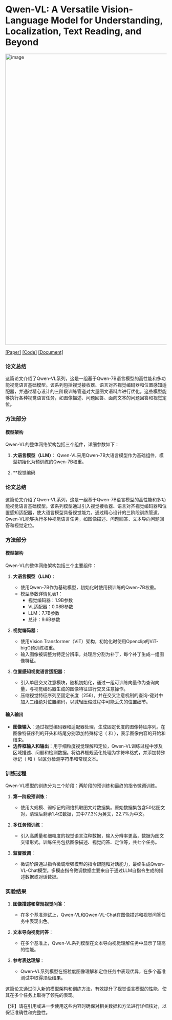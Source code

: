 # Qwen-VL: A Versatile Vision-Language Model for Understanding, Localization, Text Reading, and Beyond

<img width="906" alt="image" src="https://github.com/icey-zhang/notebook/assets/54712081/887eea64-ca5e-423c-a969-4754ae984d71">


[[Paper]](https://arxiv.org/abs/2308.12966) [[Code]](https://github.com/QwenLM/Qwen/tree/main) [[Document]](https://qwen.readthedocs.io/zh-cn/latest/)

### 论文总结

这篇论文介绍了Qwen-VL系列，这是一组基于Qwen-7B语言模型的高性能和多功能视觉语言基础模型。该系列包括视觉接收器、语言对齐视觉编码器和位置感知适配器，并通过精心设计的三阶段训练管道对大量图文语料库进行优化。这些模型能够执行各种视觉语言任务，如图像描述、问题回答、面向文本的问题回答和视觉定位。

### 方法部分

#### 模型架构

Qwen-VL的整体网络架构包括三个组件，详细参数如下：

1. **大语言模型（LLM）**：
   Qwen-VL采用Qwen-7B大语言模型作为基础组件，模型初始化为预训练的Qwen-7B权重。

2. **视觉编码

### 论文总结

这篇论文介绍了Qwen-VL系列，这是一组基于Qwen-7B语言模型的高性能和多功能视觉语言基础模型。该系列模型通过引入视觉接收器、语言对齐视觉编码器和位置感知适配器，使大语言模型具备视觉能力。通过精心设计的三阶段训练管道，Qwen-VL能够执行多种视觉语言任务，如图像描述、问题回答、文本导向问题回答和视觉定位。

### 方法部分

#### 模型架构

Qwen-VL的整体网络架构包括三个主要组件：

1. **大语言模型（LLM）**：
   - 使用Qwen-7B作为基础模型，初始化时使用预训练的Qwen-7B权重。
   - 模型参数详情见表1：
     - 视觉编码器：1.9B参数
     - VL适配器：0.08B参数
     - LLM：7.7B参数
     - 总计：9.6B参数

2. **视觉编码器**：
   - 使用Vision Transformer（ViT）架构，初始化时使用Openclip的ViT-bigG预训练权重。
   - 输入图像被调整为特定分辨率，处理后分割为补丁，每个补丁生成一组图像特征。

3. **位置感知视觉语言适配器**：
   - 引入单层交叉注意模块，随机初始化，通过一组可训练向量作为查询向量，与视觉编码器生成的图像特征进行交叉注意操作。
   - 压缩视觉特征序列至固定长度（256），并在交叉注意机制的查询-键对中加入二维绝对位置编码，以减轻压缩过程中可能丢失的位置细节。

#### 输入输出

- **图像输入**：通过视觉编码器和适配器处理，生成固定长度的图像特征序列。在图像特征序列的开头和结尾分别添加特殊标记（<img> 和 </img>），表示图像内容的开始和结束。
- **边界框输入和输出**：用于细粒度视觉理解和定位，Qwen-VL训练过程中涉及区域描述、问题和检测数据。将边界框规范化处理为字符串格式，并添加特殊标记（<box> 和 </box>）以区分检测字符串和常规文本。

### 训练过程

Qwen-VL模型的训练分为三个阶段：两阶段的预训练和最终的指令微调训练。

1. **第一阶段预训练**：
   - 使用大规模、弱标记的网络抓取图文对数据集。原始数据集包含50亿图文对，清理后剩余1.4亿数据，其中77.3%为英文，22.7%为中文。

2. **多任务预训练**：
   - 引入高质量和细粒度的视觉语言注释数据，输入分辨率更高，数据为图文交错形式。训练任务包括图像描述、视觉问答、定位等，共七个任务。

3. **监督微调**：
   - 微调阶段通过指令微调增强模型的指令跟随和对话能力，最终生成Qwen-VL-Chat模型。多模态指令微调数据主要来自于通过LLM自指令生成的描述数据或对话数据。

### 实验结果

1. **图像描述和常规视觉问答**：
   - 在多个基准测试上，Qwen-VL和Qwen-VL-Chat在图像描述和视觉问答任务中表现出色。

2. **文本导向视觉问答**：
   - 在多个基准上，Qwen-VL系列模型在文本导向视觉理解任务中显示了较高的性能。

3. **参考表达理解**：
   - Qwen-VL系列模型在细粒度图像理解和定位任务中表现优异，在多个基准测试中取得顶级结果。

这篇论文通过引入新的模型架构和训练方法，有效提升了视觉语言模型的性能，使其在多个任务上取得了领先的表现。

【注】请在引用或进一步使用这些内容时确保对相关数据和方法进行详细核对，以保证准确性和完整性。
